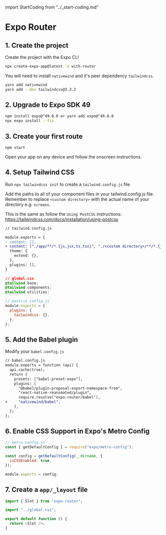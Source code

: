 import StartCoding from "../\_start-coding.md"

# Expo Router

## 1. Create the project

Create the project with the Expo CLI

```bash
npx create-expo-app@latest -e with-router
```

You will need to install `nativewind` and it's peer dependency `tailwindcss`.

```bash
yarn add nativewind
yarn add --dev tailwindcss@3.3.2
```

## 2. Upgrade to Expo SDK 49

```bash
npm install expo@^49.0.0 or yarn add expo@^49.0.0
npx expo install --fix
```

## 3. Create your first route

```
npm start
```

Open your app on any device and follow the onscreen instructions.

## 4. Setup Tailwind CSS

Run `npx tailwindcss init` to create a `tailwind.config.js` file

Add the paths to all of your component files in your tailwind.config.js file. Remember to replace `<custom directory>` with the actual name of your directory e.g. `screens`.

This is the same as follow the `Using PostCSS` instructions: https://tailwindcss.com/docs/installation/using-postcss

```diff
// tailwind.config.js

module.exports = {
- content: [],
+ content: ["./app/**/*.{js,jsx,ts,tsx}", "./<custom directory>/**/*.{js,jsx,ts,tsx}"],
  theme: {
    extend: {},
  },
  plugins: [],
}
```

```css
// global.css
@tailwind base;
@tailwind components;
@tailwind utilities;
```

```js
// postcss.config.js
module.exports = {
  plugins: {
    tailwindcss: {},
  },
};
```

## 5. Add the Babel plugin

Modify your `babel.config.js`

```diff
// babel.config.js
module.exports = function (api) {
  api.cache(true);
  return {
    presets: ["babel-preset-expo"],
    plugins: [
      "@babel/plugin-proposal-export-namespace-from",
      "react-native-reanimated/plugin",
      require.resolve("expo-router/babel"),
+     "nativewind/babel",
    ],
  };
};

```

## 6. Enable CSS Support in Expo's Metro Config

```js
// metro.config.js
const { getDefaultConfig } = require("expo/metro-config");

const config = getDefaultConfig(__dirname, {
  isCSSEnabled: true,
});

module.exports = config;
```

## 7. Create a `app/_layout` file

```js
import { Slot } from "expo-router";

import "../global.css";

export default function () {
  return <Slot />;
}
```

<StartCoding />
